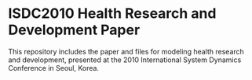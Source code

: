 # ISDC2010 Health Research and Development Paper 

This repository includes the paper and files for modeling health research and development, presented at the 2010 International System Dynamics Conference in Seoul, Korea. 
